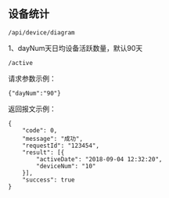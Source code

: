 ## 设备统计

```
/api/device/diagram
```

1、dayNum天日均设备活跃数量，默认90天

```
/active
```

请求参数示例：

```
{"dayNum":"90"}
```

返回报文示例：

```
{
    "code": 0,
    "message": "成功",
    "requestId": "123454",
    "result": [{
        "activeDate": "2018-09-04 12:32:20",
        "deviceNum": "10"
    }],
    "success": true
}
```



